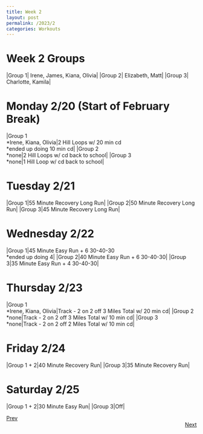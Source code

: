 ```yaml
---
title: Week 2
layout: post
permalink: /2023/2
categories: Workouts
---
```



# Week 2 Groups

|Group 1| Irene, James, Kiana, Olivia|
|Group 2| Elizabeth, Matt|
|Group 3| Charlotte, Kamila|

# Monday 2/20 (Start of February Break)

|Group 1 <br> *Irene, Kiana, Olivia|2 Hill Loops w/ 20 min cd <br> *ended up doing 10 min cd|
|Group 2 <br> *none|2 Hill Loops w/ cd back to school|
|Group 3 <br> *none|1 Hill Loop w/ cd back to school|

# Tuesday 2/21

|Group 1|55 Minute Recovery Long Run|
|Group 2|50 Minute Recovery Long Run|
|Group 3|45 Minute Recovery Long Run|

# Wednesday 2/22

|Group 1|45 Minute Easy Run + 6 30-40-30 <br> *ended up doing 4|
|Group 2|40 Minute Easy Run + 6 30-40-30|
|Group 3|35 Minute Easy Run + 4 30-40-30|

# Thursday 2/23

|Group 1 <br> *Irene, Kiana, Olivia|Track - 2 on 2 off 3 Miles Total w/ 20 min cd|
|Group 2 <br> *none|Track - 2 on 2 off 3 Miles Total w/ 10 min cd|
|Group 3 <br> *none|Track - 2 on 2 off 2 Miles Total w/ 10 min cd|

# Friday 2/24

|Group 1 + 2|40 Minute Recovery Run|
|Group 3|35 Minute Recovery Run|

# Saturday 2/25

|Group 1 + 2|30 Minute Easy Run|
|Group 3|Off|


<div style="text-align: left"> <a href="{{site.baseurl}}/2023/1">Prev</a></div> 
<div style="text-align: right"> <a href="{{site.baseurl}}/2023/3">Next</a></div>